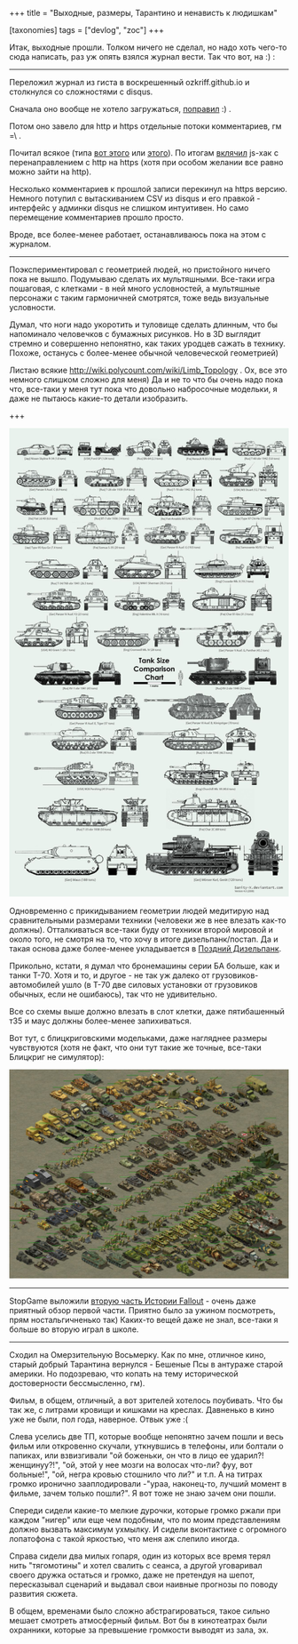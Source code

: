 +++
title = "Выходные, размеры, Тарантино и ненависть к людишкам"

[taxonomies]
tags = ["devlog", "zoc"]
+++

Итак, выходные прошли. Толком ничего не сделал, но надо хоть чего-то
сюда написать, раз уж опять взялся журнал вести. Так что вот, на :) :

------------------------------------------------------------------------

Переложил журнал из гиста в воскрешенный ozkriff.github.io и столкнулся
со сложностями с disqus.

Сначала оно вообще не хотело загружаться,
[поправил](https://github.com/ozkriff/ozkriff.github.io-src/commit/a410487) :) .

Потом оно завело для http и https отдельные потоки комментариев, гм =\\ .

Почитал всякое (типа [вот
этого](https://github.com/barryclark/jekyll-now/issues/165) или
[этого](https://coderabbi.github.io/posts/force-https-with-github-pages)).
По итогам
[вклячил](https://github.com/ozkriff/ozkriff.github.io-src/commit/183bee)
js-хак с перенаправлением с http на https (хотя при особом желании все
равно можно зайти на http).

Несколько комментариев к прошлой записи перекинул на https версию.
Немного потупил с вытаскиванием CSV из disqus и его правкой - интерфейс
у админки disqus не слишком интуитивен. Но само перемещение комментариев
прошло просто.

Вроде, все более-менее работает, останавливаюсь пока на этом с журналом.

------------------------------------------------------------------------

Поэкспериментировал с геометрией людей, но пристойного ничего пока не
вышло. Подумываю сделать их мультяшными. Все-таки игра пошаговая, с
клетками - в ней много условностей, а мультяшные персонажи с таким
гармоничней смотрятся, тоже ведь визуальные условности.

Думал, что ноги надо укоротить и туловище сделать длинным, что бы
напоминало человечков с бумажных рисунков. Но в 3D выглядит стремно и
совершенно непонятно, как таких уродцев сажать в технику. Похоже,
останусь с более-менее обычной человеческой геометрией)

Листаю всякие <http://wiki.polycount.com/wiki/Limb_Topology> . Ох, все
это немного слишком сложно для меня) Да и не то что бы очень надо пока
что, все-таки у меня тут пока что довольно набросочные модельки, я даже
не пытаюсь какие-то детали изобразить.

+++

![схема пропорций](images/imgur/tPYfFq3.jpg)

Одновременно с прикидыванием геометрии людей медитирую над
сравнительными размерами техники (человеки же в нее влезать как-то
должны). Отталкиваться все-таки буду от техники второй мировой и около
того, не смотря на то, что хочу в итоге дизельпанк/постап. Да и такая
основа даже более-менее укладывается в
[Поздний Дизельпанк](https://ru.wikipedia.org/wiki/Дизельпанк#.D0.A0.D0.B0.D0.B7.D0.B2.D0.B8.D1.82.D0.B8.D0.B5_.D0.B6.D0.B0.D0.BD.D1.80.D0.B0).

Прикольно, кстати, я думал что бронемашины серии БА больше, как и танки
Т-70. Хотя и то, и другое - не так уж далеко от грузовиков-автомобилей
ушло (в Т-70 две силовых установки от грузовиков обычных, если не
ошибаюсь), так что не удивительно.

Все со схемы выше должно влезать в слот клетки, даже пятибашенный т35 и
маус должны более-менее запихиваться.

Вот тут, с блицкриговскими модельками, даже нагляднее размеры
чувствуются (хотя не факт, что они тут такие же точные, все-таки
Блицкриг не симулятор):

![картинка из блицкрига с кучей техники](images/imgur/QcdYANu.png)

------------------------------------------------------------------------

StopGame выложили [вторую часть Истории
Fallout](http://www.youtube.com/watch?v=EqwhkOXtrEA) - очень даже
приятный обзор первой части. Приятно было за ужином посмотреть, прям
ностальгичненько так) Каких-то вещей даже не знал, все-таки я больше во
вторую играл в школе.

------------------------------------------------------------------------

Сходил на Омерзительную Восьмерку. Как по мне, отличное кино, старый
добрый Тарантина вернулся - Бешеные Псы в антураже старой америки. Но
подозреваю, что копать на тему исторической достоверности бессмысленно,
гм).

Фильм, в общем, отличный, а вот зрителей хотелось поубивать. Что бы так
же, с литрами кровищи и кишками на креслах. Давненько в кино уже не
были, пол года, наверное. Отвык уже :(

Слева уселись две ТП, которые вообще непонятно зачем пошли и весь фильм
или откровенно скучали, уткнувшись в телефоны, или болтали о папиках,
или взвизгивали "ой боженьки, он что в лицо ее ударил?! женщинуу?!",
"ой, этой у нее мозги на волосах что-ли? фуу, вот больные!", "ой, негра
кровью стошнило что ли?" и т.п. А на титрах громко иронично
зааплодировали -"ураа, наконец-то, лучший момент в фильме, зачем только
пошли?". Я вот тоже не знаю зачем они пошли.

Спереди сидели какие-то мелкие дурочки, которые громко ржали при каждом
"нигер" или еще чем подобным, что по моим представлениям должно вызвать
максимум ухмылку. И сидели вконтактике с огромного лопатофона с такой
яркостью, что меня аж слепило иногда.

Справа сидели два милых гопаря, один из которых все время терял нить
"тягомотины" и хотел свалить с сеанса, а другой уговаривал своего дружка
остаться и громко, даже не претендуя на шепот, пересказывал сценарий и
выдавал свои наивные прогнозы по поводу развития сюжета.

В общем, временами было сложно абстрагироваться, такое сильно мешает
смотреть атмосферный фильм. Вот бы в кинотеатрах были охранники, которые
за превышение громкости выводят из зала, эх.

